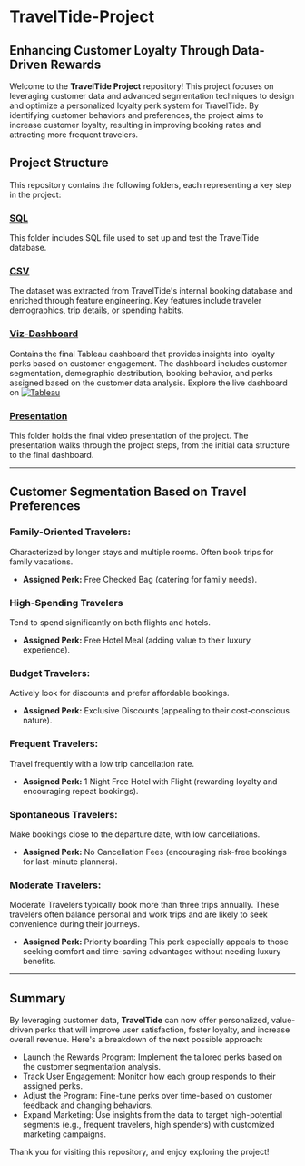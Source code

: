 # TravelTide-Project

## Enhancing Customer Loyalty Through Data-Driven Rewards

Welcome to the **TravelTide Project** repository! This project focuses on leveraging customer data and advanced segmentation techniques to design and optimize a personalized loyalty perk system for TravelTide. By identifying customer behaviors and preferences, the project aims to increase customer loyalty, resulting in improving booking rates and attracting more frequent travelers.

## Project Structure

This repository contains the following folders, each representing a key step in the project:

### [SQL](./SQL)
This folder includes SQL file used to set up and test the TravelTide database.

### [CSV](./CSV.csv)
The dataset was extracted from TravelTide's internal booking database and enriched through feature engineering. Key features include traveler demographics, trip details, or spending habits.

### [Viz-Dashboard](./Viz-Dashboard.png)
Contains the final Tableau dashboard that provides insights into loyalty perks based on customer engagement. The dashboard includes customer segmentation, demographic destribution, booking behavior, and perks assigned based on the customer data analysis.
Explore the live dashboard on [![Tableau](https://img.shields.io/badge/Tableau-005FAD?style=for-the-badge&logo=tableau&logoColor=white)](https://public.tableau.com/app/profile/kanon.mori/viz/TravelTide-Project/Dashboard1)

### [Presentation](./Presentation.mp4)
This folder holds the final video presentation of the project. The presentation walks through the project steps, from the initial data structure to the final dashboard. 

---
## Customer Segmentation Based on Travel Preferences

### Family-Oriented Travelers:
Characterized by longer stays and multiple rooms. Often book trips for family vacations.
- **Assigned Perk:** Free Checked Bag (catering for family needs).

### High-Spending Travelers 
Tend to spend significantly on both flights and hotels.
- **Assigned Perk:** Free Hotel Meal (adding value to their luxury experience).

### Budget Travelers: 
Actively look for discounts and prefer affordable bookings.
- **Assigned Perk:** Exclusive Discounts (appealing to their cost-conscious nature).

### Frequent Travelers: 
Travel frequently with a low trip cancellation rate.
- **Assigned Perk:** 1 Night Free Hotel with Flight (rewarding loyalty and encouraging repeat bookings).

### Spontaneous Travelers: 
Make bookings close to the departure date, with low cancellations.
- **Assigned Perk:** No Cancellation Fees (encouraging risk-free bookings for last-minute planners).

### Moderate Travelers: 
Moderate Travelers typically book more than three trips annually.
These travelers often balance personal and work trips and are likely to seek convenience during their journeys.
- **Assigned Perk:** Priority boarding
This perk especially appeals to those seeking comfort and time-saving advantages without needing luxury benefits.


---
## Summary
By leveraging customer data, **TravelTide** can now offer personalized, value-driven perks that will improve user satisfaction, foster loyalty, and increase overall revenue.
Here's a breakdown of the next possible approach:
- Launch the Rewards Program: Implement the tailored perks based on the customer segmentation analysis.
- Track User Engagement: Monitor how each group responds to their assigned perks.
- Adjust the Program: Fine-tune perks over time-based on customer feedback and changing behaviors.
- Expand Marketing: Use insights from the data to target high-potential segments (e.g., frequent travelers, high spenders) with customized marketing campaigns.

Thank you for visiting this repository, and enjoy exploring the project!

